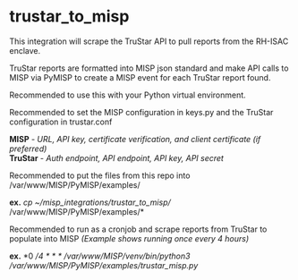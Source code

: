# trustar_to_misp

This integration will scrape the TruStar API to pull reports from the RH-ISAC enclave.  

TruStar reports are formatted into MISP json standard and make API calls to MISP via PyMISP to create a MISP event for each TruStar report found.  

Recommended to use this with your Python virtual environment.  

Recommended to set the MISP configuration in keys.py and the TruStar configuration in trustar.conf  

  **MISP** - *URL, API key, certificate verification, and client certificate (if preferred)*  
  **TruStar** - *Auth endpoint, API endpoint, API key, API secret*  

Recommended to put the files from this repo into /var/www/MISP/PyMISP/examples/  

  **ex.** *cp ~/misp_integrations/trustar_to_misp/* /var/www/MISP/PyMISP/examples/*  

Recommended to run as a cronjob and scrape reports from TruStar to populate into MISP *(Example shows running once every 4 hours)*  

  **ex.** *0 */4 * * * /var/www/MISP/venv/bin/python3 /var/www/MISP/PyMISP/examples/trustar_misp.py*  
 
